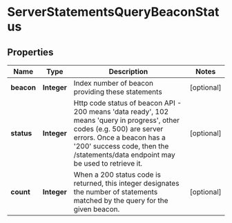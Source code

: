 
# ServerStatementsQueryBeaconStatus

## Properties
Name | Type | Description | Notes
------------ | ------------- | ------------- | -------------
**beacon** | **Integer** | Index number of beacon providing these statements  |  [optional]
**status** | **Integer** | Http code status of beacon API - 200 means &#39;data ready&#39;,  102 means &#39;query in progress&#39;, other codes (e.g. 500) are  server errors. Once a beacon has a &#39;200&#39; success code,  then the /statements/data endpoint may be used to retrieve it.  |  [optional]
**count** | **Integer** | When a 200 status code is returned, this integer designates  the number of statements matched by the query for the  given beacon.  |  [optional]



